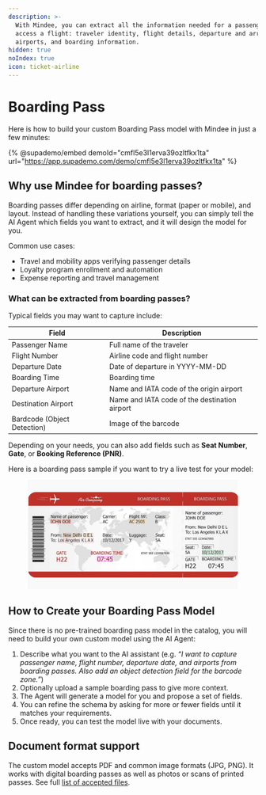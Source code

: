 ```yaml
---
description: >-
  With Mindee, you can extract all the information needed for a passenger to
  access a flight: traveler identity, flight details, departure and arrival
  airports, and boarding information.
hidden: true
noIndex: true
icon: ticket-airline
---
```


# Boarding Pass

Here is how to build your custom Boarding Pass model with Mindee in just a few minutes:

{% @supademo/embed demoId="cmfl5e3l1erva39ozltfkx1ta" url="https://app.supademo.com/demo/cmfl5e3l1erva39ozltfkx1ta" %}

## Why use Mindee for boarding passes?

Boarding passes differ depending on airline, format (paper or mobile), and layout. Instead of handling these variations yourself, you can simply tell the AI Agent which fields you want to extract, and it will design the model for you.

Common use cases:

* Travel and mobility apps verifying passenger details
* Loyalty program enrollment and automation
* Expense reporting and travel management

### What can be extracted from boarding passes?

Typical fields you may want to capture include:

| Field                       | Description                                   |
| --------------------------- | --------------------------------------------- |
| Passenger Name              | Full name of the traveler                     |
| Flight Number               | Airline code and flight number                |
| Departure Date              | Date of departure in YYYY-MM-DD               |
| Boarding Time               | Boarding time                                 |
| Departure Airport           | Name and IATA code of the origin airport      |
| Destination Airport         | Name and IATA code of the destination airport |
| Bardcode (Object Detection) | Image of the barcode                          |

Depending on your needs, you can also add fields such as **Seat Number**, **Gate**, or **Booking Reference (PNR)**.

Here is a boarding pass sample if you want to try a live test for your model:

<figure><img src="../.gitbook/assets/boarding-pass-sample.png" alt="the image of a boarding pass of John Doe"><figcaption></figcaption></figure>



## How to Create your Boarding Pass Model

Since there is no pre-trained boarding pass model in the catalog, you will need to build your own custom model using the AI Agent:

1. Describe what you want to the AI assistant (e.g. _“I want to capture passenger name, flight number, departure date, and airports from boarding passes. Also add an object detection field for the barcode zone.”_)
2. Optionally upload a sample boarding pass to give more context.
3. The Agent will generate a model for you and propose a set of fields.
4. You can refine the schema by asking for more or fewer fields until it matches your requirements.
5. Once ready, you can test the model live with your documents.

## Document format support

The custom model accepts PDF and common image formats (JPG, PNG). It works with digital boarding passes as well as photos or scans of printed passes. See full [list of accepted files](https://docs.mindee.com/integrations/technical-limitations#accepted-files).
